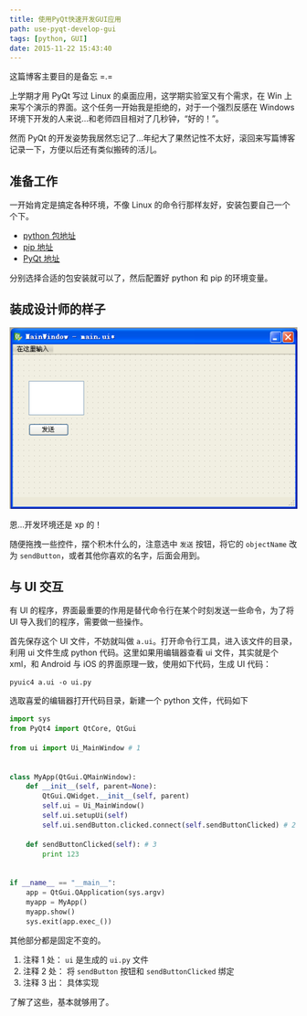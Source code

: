 ```yaml
---
title: 使用PyQt快速开发GUI应用
path: use-pyqt-develop-gui
tags: [python, GUI]
date: 2015-11-22 15:43:40
---
```


这篇博客主要目的是备忘 =.=

<!--more-->

上学期才用 PyQt 写过 Linux 的桌面应用，这学期实验室又有个需求，在 Win 上来写个演示的界面。这个任务一开始我是拒绝的，对于一个强烈反感在 Windows 环境下开发的人来说...和老师四目相对了几秒钟，“好的！”。

然而 PyQt 的开发姿势我居然忘记了...年纪大了果然记性不太好，滚回来写篇博客记录一下，方便以后还有类似搬砖的活儿。

## 准备工作

一开始肯定是搞定各种环境，不像 Linux 的命令行那样友好，安装包要自己一个个下。

- [python 包地址](https://www.python.org/)
- [pip 地址](https://pypi.python.org/pypi/pip)
- [PyQt 地址](https://www.riverbankcomputing.com/software/pyqt/download)

分别选择合适的包安装就可以了，然后配置好 python 和 pip 的环境变量。

## 装成设计师的样子

![QQ截图20151122155526](./QQ%E6%88%AA%E5%9B%BE20151122155526.png)

恩...开发环境还是 xp 的！

随便拖拽一些控件，摆个积木什么的，注意选中 `发送` 按钮，将它的 `objectName` 改为 `sendButton`，或者其他你喜欢的名字，后面会用到。

## 与 UI 交互

有 UI 的程序，界面最重要的作用是替代命令行在某个时刻发送一些命令，为了将 UI 导入我们的程序，需要做一些操作。

首先保存这个 UI 文件，不妨就叫做 `a.ui`。打开命令行工具，进入该文件的目录，利用 ui 文件生成 python 代码。这里如果用编辑器查看 ui 文件，其实就是个 xml，和 Android 与 iOS 的界面原理一致，使用如下代码，生成 UI 代码：

```shell
pyuic4 a.ui -o ui.py
```

选取喜爱的编辑器打开代码目录，新建一个 python 文件，代码如下

```python
import sys
from PyQt4 import QtCore, QtGui

from ui import Ui_MainWindow # 1


class MyApp(QtGui.QMainWindow):
    def __init__(self, parent=None):
        QtGui.QWidget.__init__(self, parent)
        self.ui = Ui_MainWindow()
        self.ui.setupUi(self)
        self.ui.sendButton.clicked.connect(self.sendButtonClicked) # 2

    def sendButtonClicked(self): # 3
    	print 123


if __name__ == "__main__":
    app = QtGui.QApplication(sys.argv)
    myapp = MyApp()
    myapp.show()
    sys.exit(app.exec_())
```

其他部分都是固定不变的。

1. 注释 1 处： `ui` 是生成的 `ui.py` 文件
2. 注释 2 处： 将 `sendButton` 按钮和 `sendButtonClicked` 绑定
3. 注释 3 出： 具体实现

了解了这些，基本就够用了。
